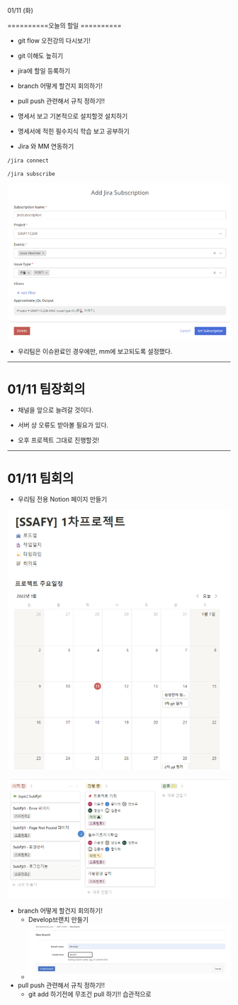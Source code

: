 01/11 (화)

==========오늘의 할일 ==========

- git flow 오전강의 다시보기!
- git 이해도 높히기
- jira에 할일 등록하기
- branch 어떻게 할건지 회의하기!
- pull push 관련해서 규칙 정하기!!
- 명세서 보고 기본적으로 설치할것 설치하기

- 명세서에 적힌 필수지식 학습 보고 공부하기



- Jira 와 MM 연동하기

```
/jira connect
```

```
/jira subscribe
```

![image-20220111104650426](md-images/image-20220111104650426.png)

- 우리팀은 이슈완료인 경우에만, mm에 보고되도록 설정했다.



---

# 01/11 팀장회의

- 채널을 앞으로 늘려갈 것이다. 
- 서버 상 오류도 받아볼 필요가 있다. 

- 오후 프로젝트 그대로 진행할것!



---

# 01/11 팀회의

- 우리팀 전용 Notion 페이지 만들기

<img src="md-images/image-20220111132758867.png" alt="image-20220111132758867" style="zoom:67%;" />



![image-20220111150428354](md-images/image-20220111150428354.png)



- branch 어떻게 할건지 회의하기!
  - Develop브랜치 만들기
  - ![image-20220111154721330](md-images/image-20220111154721330.png)
- pull push 관련해서 규칙 정하기!!
  - git add 하기전에 무조건 pull 하기!! 습관적으로

